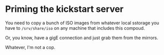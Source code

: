 # Priming the kickstart server

You need to copy a bunch of ISO images from whatever local sstorage you have
to `/srv/share/iso` on any machine that includes this compoud.

Or, you know, have a gigE connection and just grab them from the mirrors. 

Whatever, I'm not a cop.
